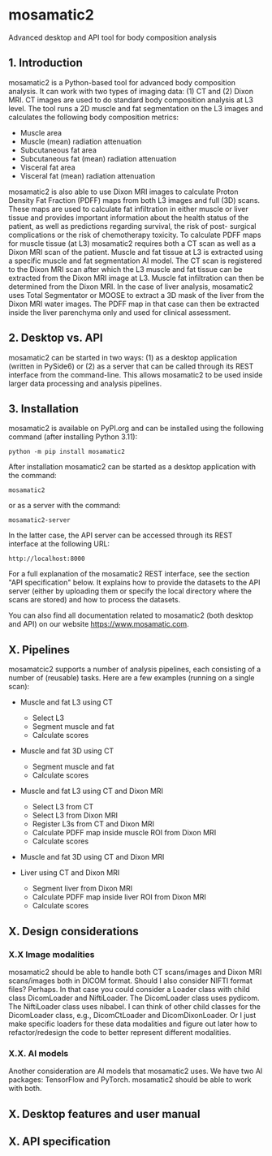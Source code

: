 # mosamatic2
Advanced desktop and API tool for body composition analysis


## 1. Introduction
mosamatic2 is a Python-based tool for advanced body composition analysis. It can work with
two types of imaging data: (1) CT and (2) Dixon MRI. CT images are used to do standard body
composition analysis at L3 level. The tool runs a 2D muscle and fat segmentation on the L3
images and calculates the following body composition metrics:

- Muscle area
- Muscle (mean) radiation attenuation
- Subcutaneous fat area
- Subcutaneous fat (mean) radiation attenuation
- Visceral fat area
- Visceral fat (mean) radiation attenuation

mosamatic2 is also able to use Dixon MRI images to calculate Proton Density Fat Fraction
(PDFF) maps from both L3 images and full (3D) scans. These maps are used to calculate fat
infiltration in either muscle or liver tissue and provides important information about the 
health status of the patient, as well as predictions regarding survival, the risk of post-
surgical complications or the risk of chemotherapy toxicity.
To calculate PDFF maps for muscle tissue (at L3) mosamatic2 requires both a CT scan as well
as a Dixon MRI scan of the patient. Muscle and fat tissue at L3 is extracted using a specific
muscle and fat segmentation AI model. The CT scan is registered to the Dixon MRI scan after
which the L3 muscle and fat tissue can be extracted from the Dixon MRI image at L3. Muscle
fat infiltration can then be determined from the Dixon MRI. 
In the case of liver analysis, mosamatic2 uses Total Segmentator or MOOSE to extract a 3D
mask of the liver from the Dixon MRI water images. The PDFF map in that case can then be
extracted inside the liver parenchyma only and used for clinical assessment.


## 2. Desktop vs. API
mosamatic2 can be started in two ways: (1) as a desktop application (written in PySide6)
or (2) as a server that can be called through its REST interface from the command-line.
This allows mosamatic2 to be used inside larger data processing and analysis pipelines.


## 3. Installation
mosamatic2 is available on PyPI.org and can be installed using the following command (after
installing Python 3.11):

    python -m pip install mosamatic2

After installation mosamatic2 can be started as a desktop application with the command:

    mosamatic2

or as a server with the command:

    mosamatic2-server

In the latter case, the API server can be accessed through its REST interface at the 
following URL:

    http://localhost:8000

For a full explanation of the mosamatic2 REST interface, see the section "API specification"
below. It explains how to provide the datasets to the API server (either by uploading them or 
specify the local directory where the scans are stored) and how to process the datasets.

You can also find all documentation related to mosamatic2 (both desktop and API) on our 
website https://www.mosamatic.com. 


## X. Pipelines
mosamatcic2 supports a number of analysis pipelines, each consisting of a number of (reusable)
tasks. Here are a few examples (running on a single scan):

- Muscle and fat L3 using CT
    - Select L3
    - Segment muscle and fat
    - Calculate scores

- Muscle and fat 3D using CT
    - Segment muscle and fat
    - Calculate scores

- Muscle and fat L3 using CT and Dixon MRI
    - Select L3 from CT
    - Select L3 from Dixon MRI
    - Register L3s from CT and Dixon MRI
    - Calculate PDFF map inside muscle ROI from Dixon MRI
    - Calculate scores

- Muscle and fat 3D using CT and Dixon MRI

- Liver using CT and Dixon MRI
    - Segment liver from Dixon MRI
    - Calculate PDFF map inside liver ROI from Dixon MRI
    - Calculate scores


## X. Design considerations
### X.X Image modalities
mosamatic2 should be able to handle both CT scans/images and Dixon MRI scans/images both in
DICOM format. Should I also consider NIFTI format files? Perhaps. In that case you could 
consider a Loader class with child class DicomLoader and NiftiLoader. The DicomLoader class
uses pydicom. The NiftiLoader class uses nibabel. I can think of other child classes for the
DicomLoader class, e.g., DicomCtLoader and DicomDixonLoader. Or I just make specific loaders
for these data modalities and figure out later how to refactor/redesign the code to better
represent different modalities.

### X.X. AI models
Another consideration are AI models that mosamatic2 uses. We have two AI packages: TensorFlow
and PyTorch. mosamatic2 should be able to work with both. 


## X. Desktop features and user manual


## X. API specification
